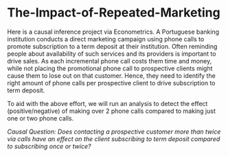 # The-Impact-of-Repeated-Marketing

Here is a causal inference project via Econometrics. A Portuguese banking institution conducts a direct marketing campaign using phone calls to promote subscription to a term deposit at their institution. Often reminding people about availability of such services and its providers is important to drive sales. As each incremental phone call costs them time and money, while not placing the promotional phone call to prospective clients might cause them to lose out on that customer. Hence, they need to identify the right amount of phone calls per prospective client to drive subscription to term deposit. 


To aid with the above effort, we will run an analysis to detect the effect (positive/negative) of making over 2 phone calls compared to making just one or two phone calls. 


*Causal Question: Does contacting a prospective customer more than twice via calls have an effect on the client subscribing to term deposit compared to subscribing once or twice?*
